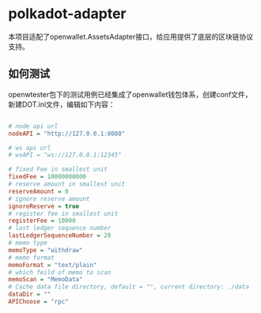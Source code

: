 # polkadot-adapter

本项目适配了openwallet.AssetsAdapter接口，给应用提供了底层的区块链协议支持。

## 如何测试

openwtester包下的测试用例已经集成了openwallet钱包体系，创建conf文件，新建DOT.ini文件，编辑如下内容：

```ini

# node api url
nodeAPI = "http://127.0.0.1:8080"

# ws api url
# wsAPI = "ws://127.0.0.1:12345"

# fixed Fee in smallest unit
fixedFee = 10000000000
# reserve amount in smallest unit
reserveAmount = 0
# ignore reserve amount
ignoreReserve = true
# register fee in smallest unit
registerFee = 10000
# last ledger sequence number
lastLedgerSequenceNumber = 20
# memo type
memoType = "withdraw"
# memo format
memoFormat = "text/plain"
# which feild of memo to scan
memoScan = "MemoData"
# Cache data file directory, default = "", current directory: ./data
dataDir = ""
APIChoose = "rpc"

```
